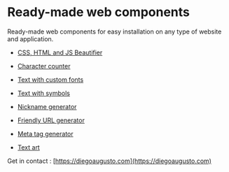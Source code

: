 # Ready-made web components

Ready-made web components for easy installation on any type of website and application.

- [CSS, HTML and JS Beautifier](v1/beautifier/)

- [Character counter](v1/contador-de-caracteres/)

- [Text with custom fonts](v1/write-fonts/)

- [Text with symbols](v1/nick-symbols/)

- [Nickname generator](v1/nickname-generator/)

- [Friendly URL generator](v1/friendly-url/)

- [Meta tag generator](v1/meta-tag-generator/)

- [Text art](v1/text-art/)


Get in contact : [https://diegoaugusto.com](https://diegoaugusto.com)

